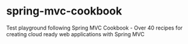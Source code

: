 # spring-mvc-cookbook
Test playground following Spring MVC Cookbook - Over 40 recipes for creating cloud ready web applications with Spring MVC
